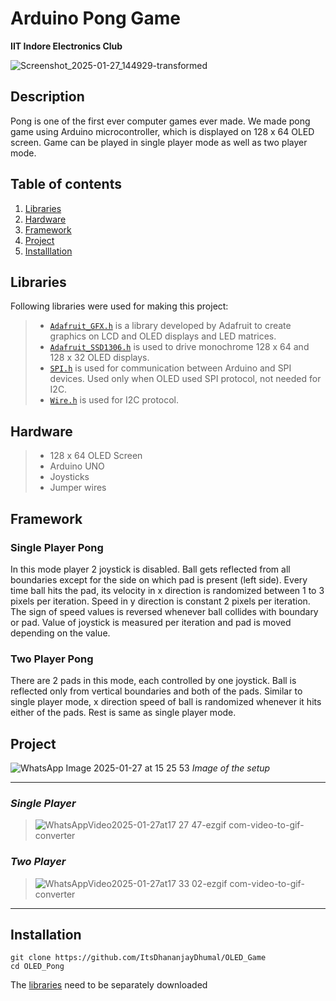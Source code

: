 # Arduino Pong Game
**IIT Indore Electronics Club**

![Screenshot_2025-01-27_144929-transformed](https://github.com/user-attachments/assets/4e8f34a1-3428-48ec-8ef9-8b09416c297e)


## Description
Pong is one of the first ever computer games ever made. We made pong game using Arduino microcontroller, which is displayed on 128 x 64 OLED screen. Game can be played in single player mode as well as two player mode.

## Table of contents
1. [Libraries](#libraries)
2. [Hardware](#hardware)
3. [Framework](#framework)
4. [Project](#project)
5. [Installlation](#installation)

## Libraries
Following libraries were used for making this project:
> * [`Adafruit_GFX.h`](https://learn.adafruit.com/adafruit-gfx-graphics-library) is a library developed by Adafruit to create graphics on LCD and OLED displays and LED matrices.
> * [`Adafruit_SSD1306.h`](https://github.com/adafruit/Adafruit_SSD1306) is used to drive monochrome 128 x 64 and 128 x 32 OLED displays.
> * [`SPI.h`](https://docs.arduino.cc/language-reference/en/functions/communication/SPI/) is used for communication between Arduino and SPI devices. Used only when OLED used SPI protocol, not needed for I2C.
> * [`Wire.h`](https://docs.arduino.cc/language-reference/en/functions/communication/wire/) is used for I2C protocol.

## Hardware
> * 128 x 64 OLED Screen
> * Arduino UNO
> * Joysticks
> * Jumper wires

## Framework
### Single Player Pong
In this mode player 2 joystick is disabled. Ball gets reflected from all boundaries except for the side on which pad is present (left side). Every time ball hits the pad, its velocity in x direction is randomized between 1 to 3 pixels per iteration. Speed in y direction is constant 2 pixels per iteration. The sign of speed values is reversed whenever ball collides with boundary or pad.
Value of joystick is measured per iteration and pad is moved depending on the value.
### Two Player Pong
There are 2 pads in this mode, each controlled by one joystick. Ball is reflected only from vertical boundaries and both of the pads. Similar to single player mode, x direction speed of ball is randomized whenever it hits either of the pads. Rest is same as single player mode.

## Project
![WhatsApp Image 2025-01-27 at 15 25 53](https://github.com/user-attachments/assets/a34ad7e4-a0e8-4412-9b4a-ad13d268e069)
_Image of the setup_

---
### *Single Player*
> ![WhatsAppVideo2025-01-27at17 27 47-ezgif com-video-to-gif-converter](https://github.com/user-attachments/assets/e81aa0d6-4b2b-4c7e-8936-39eab3d1351f)
### *Two Player*
> ![WhatsAppVideo2025-01-27at17 33 02-ezgif com-video-to-gif-converter](https://github.com/user-attachments/assets/03989de1-8d4b-43be-a9de-49b3e1c8396f)
---
## Installation
```shell
git clone https://github.com/ItsDhananjayDhumal/OLED_Game
cd OLED_Pong
```
The [libraries](#libraries) need to be separately downloaded
